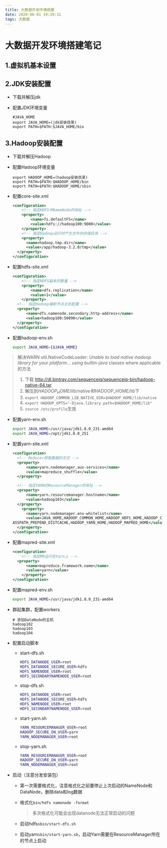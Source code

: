 ```yaml
---
title: 大数据开发环境搭建
date: 2020-06-01 19:39:31
tags: 大数据
---
```


# 大数据开发环境搭建笔记

## 1.虚拟机基本设置

## 2.JDK安装配置

- 下载并解压jdk

- 配置JDK环境变量

  ```shell
  #JAVA_HOME
  export JAVA_HOME=(jdk安装目录)
  export PATH=$PATH:$JAVA_HOME/bin
  ```

<!-- more -->

## 3.Hadoop安装配置

- 下载并解压Hadoop

- 配置Hadoop环境变量

  ```shell
  export HADOOP_HOME=(hadoop安装目录)
  export PATH=$PATH:$HADOOP_HOME/bin
  export PATH=$PATH:$HADOOP_HOME/sbin
  ```

- 配置core-site.xml

  ```xml
  <configuration>
      <!-- 指定HDFS中NameNode的地址 -->
      <property>
          <name>fs.defaultFS</name>
          <value>hdfs://hadoop100:9000</value>
      </property>
      <!-- 指定Hadoop运行时产生文件的存储目录 -->
      <property>
  		<name>hadoop.tmp.dir</name>
  		<value>/app/hadoop-3.2.0/tmp</value>
  	</property>
  </configuration>
  ```

- 配置hdfs-site.xml

  ```xml
  <configuration>
      <!-- 指定HDFS副本的数量 -->
      <property>
          <name>dfs.replication</name>
          <value>1</value>
      </property>
  	<!-- 指定Hadoop辅助节点主机配置 -->
  	<property>
  		<name>dfs.namenode.secondary.http-address</name>
  		<value>hadoop100:50090</value>
  	</property>
  </configuration>
  ```

- 配置hadoop-env.sh

  ```sh
  export JAVA_HOME={$JAVA_HOME}
  ```

> 解决WARN util.NativeCodeLoader: *Unable* *to* *load* *native-hadoop* *library* *for* *your* *platform*... *using* *builtin-java* classes where applicable的方法
>
> 1. 下载 http://dl.bintray.com/sequenceiq/sequenceiq-bin/hadoop-native-64.tar
> 2. 解压到$HADOOP_HOME/lib/native和$HADOOP_HOME/lib下
> 3. `export HADOOP_COMMON_LIB_NATIVE_DIR=$HADOOP_HOME/lib/native`
> 4. `export HADOOP_OPTS="-Djava.library.path=$HADOOP_HOME/lib"`
> 5. `source /etc/profile`生效

- 配置yarn-env.sh

  ```sh
  export JAVA_HOME=/usr/java/jdk1.8.0_231-amd64
  export JAVA_HOME=/opt/jdk1.8.0_251
  ```

- 配置yarn-site.xml

  ```xml
  <configuration>
  	<!-- Reducer获取数据的方式 -->
  	<property>
  		<name>yarn.nodemanager.aux-services</name>
  		<value>mapreduce_shuffle</value>
  	</property>
  
  	<!-- 指定YARN的ResourceManager的地址 -->
  	<property>
  		<name>yarn.resourcemanager.hostname</name>
  		<value>hadoop103</value>
  	</property>
      <property>
  		<name>yarn.nodemanager.env-whitelist</name>
  		<value>JAVA_HOME,HADOOP_COMMON_HOME,HADOOP_HDFS_HOME,HADOOP_CONF_DIR,CL
  ASSPATH_PREPEND_DISTCACHE,HADOOP_YARN_HOME,HADOOP_MAPRED_HOME</value>
  	</property>
  </configuration>
  ```

- 配置mapred-site.xml

  ```xml
  <configuration>
      <!-- 指定MR运行在Yarn上 -->
    <property>
  		<name>mapreduce.framework.name</name>
  		<value>yarn</value>
      </property>
  </configuration>
  ```
  
- 配置mapred-env.sh

  ```sh
  export JAVA_HOME=/usr/java/jdk1.8.0_231-amd64
  ```

- 群起集群，配置workers

  ```shell
  # 添加DataNode的主机
  hadoop102
  hadoop103
  hadoop104
  ```

- 配置启动脚本

  - start-dfs.sh

    ```sh
    HDFS_DATANODE_USER=root
    HDFS_DATANODE_SECURE_USER=hdfs
    HDFS_NAMENODE_USER=root
    HDFS_SECONDARYNAMENODE_USER=root
    ```

  - stop-dfs.sh

    ```sh
    HDFS_DATANODE_USER=root
    HDFS_DATANODE_SECURE_USER=hdfs
    HDFS_NAMENODE_USER=root
    HDFS_SECONDARYNAMENODE_USER=root
    ```

  - start-yarn.sh

    ```sh
    YARN_RESOURCEMANAGER_USER=root
    HADOOP_SECURE_DN_USER=yarn
    YARN_NODEMANAGER_USER=root
    ```

  - stop-yarn.sh

    ```sh
    YARN_RESOURCEMANAGER_USER=root
    HADOOP_SECURE_DN_USER=yarn
    YARN_NODEMANAGER_USER=root
    ```

- 启动（注意分发安装包）

  - 第一次需要格式化，注意格式化之前要停止上次启动的NameNode和DataNode，删除data和log数据
  
  - 格式化`bin/hdfs namenode -format`
  
    > 多次格式化可能会出现datanode无法正常启动的问题
  
  - 启动hdfs`sbin/start-dfs.sh`
  
  - 启动yarn`sbin/start-yarn.sh`，启动Yarn需要在ResourceManager所在的节点上启动


